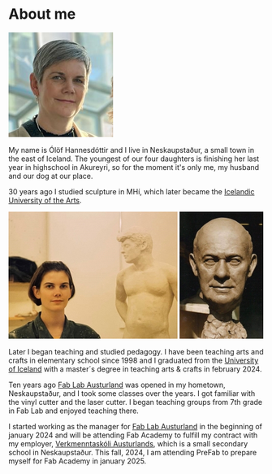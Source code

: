 
# About me

![Olof](img/I.jpg)

My name is Ólöf Hannesdóttir and I live in Neskaupstaður, a small town in the east of Iceland. The youngest of our four daughters is finishing her last year in highschool in Akureyri, so for the moment it's only me, my husband and our dog at our place. 

30 years ago I studied sculpture in MHí, which later became the [Icelandic University of the Arts](https://www.lhi.is/). 


![SculptureDepartment](img/Sculpture333x250.jpg)       ![Grandpa](img/Grandpa165x250.jpg)

Later I began teaching and studied pedagogy. I have been teaching arts and crafts in elementary school since 1998 and I graduated from the [University of Iceland](https://english.hi.is/) with a master´s degree in teaching arts & crafts in february 2024.

Ten years ago [Fab Lab Austurland](https://www.fablabs.io/labs/fablabausturland) was opened in my hometown, Neskaupstaður, and I took some classes over the years. I got familiar with the vinyl cutter and the laser cutter. I began teaching groups from 7th grade in Fab Lab and enjoyed teaching there.

I started working as the manager for [Fab Lab Austurland](https://www.fablabs.io/labs/fablabausturland) in the beginning of january 2024 and will be attending Fab Academy to fulfill my contract with my employer, [Verkmenntaskóli Austurlands](https://www.va.is/), which is a small secondary school in Neskaupstaður. This fall, 2024, I am attending PreFab to prepare myself for Fab Academy in january 2025. 

